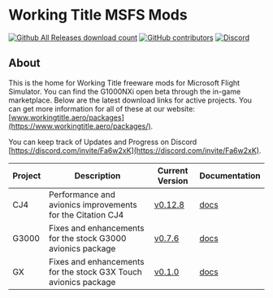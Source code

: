 # Working Title MSFS Mods

[![Github All Releases download count](https://img.shields.io/github/downloads/Working-Title-MSFS-Mods/fspackages/total?style=flat-square)](https://github.com/Working-Title-MSFS-Mods/fspackages/releases)
[![GitHub contributors](https://img.shields.io/github/contributors-anon/Working-Title-MSFS-Mods/fspackages?style=flat-square)](https://github.com/Working-Title-MSFS-Mods/fspackages/graphs/contributors)
[![Discord](https://img.shields.io/discord/750764704175226992.svg?label=&logo=discord&logoColor=ffffff&color=7389D8&labelColor=6A7EC2&style=flat-square)](https://discord.gg/Fa6w2xK)

## About

This is the home for Working Title freeware mods for Microsoft Flight Simulator.  You can find the G1000NXi open beta through the in-game marketplace.  Below are the latest download links for active projects. You can get more information for all of these at our website: [www.workingtitle.aero/packages](https://www.workingtitle.aero/packages/).

You can keep track of Updates and Progress on Discord [https://discord.com/invite/Fa6w2xK](https://discord.com/invite/Fa6w2xK).

Project | Description | Current Version | Documentation
--------|-------------|-----------------|--------------
CJ4 | Performance and avionics improvements for the Citation CJ4 | [v0.12.8](https://github.com/Working-Title-MSFS-Mods/fspackages/releases/tag/cj4-v0.12.8) | [docs](https://github.com/Working-Title-MSFS-Mods/fspackages/tree/main/docs/workingtitle-cj4)
G3000 | Fixes and enhancements for the stock G3000 avionics package | [v0.7.6](https://github.com/Working-Title-MSFS-Mods/fspackages/releases/tag/g3000-v0.7.6) | [docs](https://github.com/Working-Title-MSFS-Mods/fspackages/tree/main/docs/workingtitle-g3000)
GX | Fixes and enhancements for the stock G3X Touch avionics package | [v0.1.0](https://github.com/Working-Title-MSFS-Mods/fspackages/releases/tag/gx-v0.1.0) | [docs](https://github.com/Working-Title-MSFS-Mods/fspackages/tree/main/docs/workingtitle-gx)
